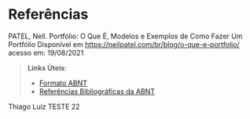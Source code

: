 # Referências

PATEL, Nell. Portfólio: O Que É, Modelos e Exemplos de Como Fazer Um Portfólio
Disponível em https://neilpatel.com/br/blog/o-que-e-portfolio/  acesso em: 19/08/2021


> **Links Úteis**:
> - [Formato ABNT](https://www.normastecnicas.com/abnt/trabalhos-academicos/referencias/)
> - [Referências Bibliográficas da ABNT](https://comunidade.rockcontent.com/referencia-bibliografica-abnt/)


Thiago Luiz TESTE 22